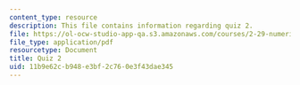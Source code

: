 ```yaml
---
content_type: resource
description: This file contains information regarding quiz 2.
file: https://ol-ocw-studio-app-qa.s3.amazonaws.com/courses/2-29-numerical-fluid-mechanics-spring-2015/11b9e62cb948e3bf2c760e3f43dae345_MIT2_29S15_Quiz2.pdf
file_type: application/pdf
resourcetype: Document
title: Quiz 2
uid: 11b9e62c-b948-e3bf-2c76-0e3f43dae345
---
```

